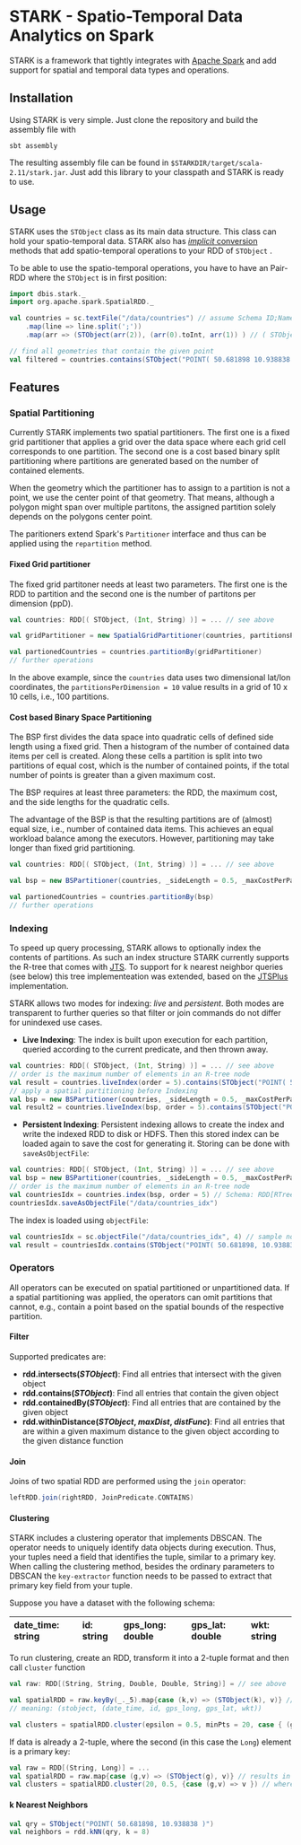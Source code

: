 # STARK - **S**patio-**T**emporal Data Analytics on Sp**ark**

STARK is a framework that tightly integrates with [Apache Spark](https://spark.apache.org) and add support for spatial and temporal data types and operations.

## Installation

Using STARK is very simple. Just clone the repository and build the assembly file with
```
sbt assembly
```

The resulting assembly file can be found in `$STARKDIR/target/scala-2.11/stark.jar`. Just add this library to your classpath and STARK is ready to use.

## Usage

STARK uses the `STObject` class as its main data structure. This class can hold your spatio-temporal data. STARK also has [_implicit_ conversion ](http://docs.scala-lang.org/tutorials/tour/implicit-conversions) methods that add spatio-temporal operations to your RDD of `STObject` .

To be able to use the spatio-temporal operations, you have to have an Pair-RDD where the `STObject` is in first position:

```Scala
import dbis.stark._
import org.apache.spark.SpatialRDD._

val countries = sc.textFile("/data/countries") // assume Schema ID;Name;WKT String
    .map(line => line.split(';'))
    .map(arr => (STObject(arr(2)), (arr(0).toInt, arr(1)) ) // ( STObject, (Int, String) )

// find all geometries that contain the given point    
val filtered = countries.contains(STObject("POINT( 50.681898 10.938838 )"))
```

## Features

### Spatial Partitioning
Currently STARK implements two spatial partitioners. The first one is a fixed grid partitioner that applies a grid over the data space where each grid cell corresponds to one partition. The second one is a cost based binary split partitioning where partitions are generated based on the number of contained elements.

When the geometry which the partitioner has to assign to a partition is not a point, we use the center point of that geometry. That means, although a polygon might span over multiple partitons, the assigned partition solely depends on the polygons center point.

The paritioners extend Spark's `Partitioner` interface and thus can be applied using the `repartition` method.

#### Fixed Grid partitioner
The fixed grid partitoner needs at least two parameters. The first one is the RDD to partition and the second one is the number of partitons per dimension (ppD).

```Scala
val countries: RDD[( STObject, (Int, String) )] = ... // see above

val gridPartitioner = new SpatialGridPartitioner(countries, partitionsPerDimension = 10)

val partionedCountries = countries.partitionBy(gridPartitioner)
// further operations
```

In the above example, since the `countries` data uses two dimensional lat/lon coordinates, the `partitionsPerDimension = 10` value results in a grid of 10 x 10 cells, i.e., 100 partitions.

#### Cost based Binary Space Partitioning
The BSP first divides the data space into quadratic cells of defined side length using a fixed grid. Then a histogram of the number of contained data items per cell is created. Along these cells a partition is split into two partitions of equal cost, which is the number of contained points, if the total number of points is greater than a given maximum cost.

The BSP requires at least three parameters: the RDD, the maximum cost, and the side lengths for the quadratic cells.

The advantage of the BSP is that the resulting partitions are of (almost) equal size, i.e., number of contained data items. This achieves an equal workload balance among the executors.
However, partitioning may take longer than fixed grid partitioning.

```Scala
val countries: RDD[( STObject, (Int, String) )] = ... // see above

val bsp = new BSPartitioner(countries, _sideLength = 0.5, _maxCostPerPartition = 1000)

val partionedCountries = countries.partitionBy(bsp)
// further operations
```

### Indexing
To speed up query processing, STARK allows to optionally index the contents of partitions. As such an index structure STARK currently supports the R-tree that comes with [JTS](http://tsusiatsoftware.net/jts/main.html). To support for k nearest neighbor queries (see below) this tree implementeation was extended, based on the [JTSPlus](https://github.com/jiayuasu/JTSplus) implementation.

STARK allows two modes for indexing: *live* and *persistent*. Both modes are transparent to further queries so that filter or join commands do not differ for unindexed use cases.

* **Live Indexing**: The index is built upon execution for each partition, queried according to the current predicate, and then thrown away.
```Scala
val countries: RDD[( STObject, (Int, String) )] = ... // see above
// order is the maximum number of elements in an R-tree node
val result = countries.liveIndex(order = 5).contains(STObject("POINT( 50.681898, 10.938838 )"))
// apply a spatial partitioning before Indexing
val bsp = new BSPartitioner(countries, _sideLength = 0.5, _maxCostPerPartition = 1000)
val result2 = countries.liveIndex(bsp, order = 5).contains(STObject("POINT( 50.681898, 10.938838 )"))
```

* **Persistent Indexing**: Persistent indexing allows to create the index and write the indexed RDD to disk or HDFS. Then this stored index can be loaded again to save the cost for generating it.
Storing can be done with `saveAsObjectFile`:
```Scala
val countries: RDD[( STObject, (Int, String) )] = ... // see above
val bsp = new BSPartitioner(countries, _sideLength = 0.5, _maxCostPerPartition = 1000)
// order is the maximum number of elements in an R-tree node
val countriesIdx = countries.index(bsp, order = 5) // Schema: RDD[RTree[STObject, (STObject, (Int, String))]]
countriesIdx.saveAsObjectFile("/data/countries_idx")
```
The index is loaded using `objectFile`:
```Scala
val countriesIdx = sc.objectFile("/data/countries_idx", 4) // sample no. partitions
val result = countriesIdx.contains(STObject("POINT( 50.681898, 10.938838 )"))
```


### Operators
All operators can be executed on spatial partitioned or unpartitioned data. If a spatial partitioning was applied, the operators can omit partitions that cannot, e.g., contain a point based on the spatial bounds of the respective partition.

#### Filter
Supported predicates are:
  * **rdd.intersects(_STObject_)**: Find all entries that intersect with the given object
  * **rdd.contains(_STObject_)**: Find all entries that contain the given object
  * **rdd.containedBy(_STObject_)**: Find all entries that are contained by the given object
  * **rdd.withinDistance(_STObject_, _maxDist_, _distFunc_)**: Find all entries that are within a given maximum distance to the given object according to the given distance function

#### Join
Joins of two spatial RDD are performed using the `join` operator:
```Scala
leftRDD.join(rightRDD, JoinPredicate.CONTAINS)
```

#### Clustering
STARK includes a clustering operator that implements DBSCAN. The operator needs to uniquely identify data objects during execution. Thus, your tuples need a field that identifies the tuple, similar to a primary key.
When calling the clustering method, besides the ordinary parameters to DBSCAN the `key-extractor` function needs to be passed to extract that primary key field from your tuple.

Suppose you have a dataset with the following schema:

<!-- |-------------|-----| -->
| date_time: string     | id: string| gps_long: double| gps_lat: double| wkt: string |
| :------------- | :----------|:-|:-|:--- |

To run clustering, create an RDD, transform it into a 2-tuple format and then call `cluster` function
```Scala
val raw: RDD[(String, String, Double, Double, String)] = // see above

val spatialRDD = raw.keyBy(_._5).map{case (k,v) => (STObject(k), v)} // results in RDD[(STObject, (String, String, Double, Double, String))]
// meaning: (stobject, (date_time, id, gps_long, gps_lat, wkt))

val clusters = spatialRDD.cluster(epsilon = 0.5, minPts = 20, case { (g,v) => v._2 }) // where v._2 is id
```

If data is already a 2-tuple, where the second (in this case the `Long`) element is a primary key:
```Scala
val raw = RDD[(String, Long)] = ...
val spatialRDD = raw.map{case (g,v) => (STObject(g), v)} // results in (STObject, Long)
val clusters = spatialRDD.cluster(20, 0.5, {case (g,v) => v }) // where v is id
```

#### k Nearest Neighbors
```Scala
val qry = STObject("POINT( 50.681898, 10.938838 )")
val neighbors = rdd.kNN(qry, k = 8)
```
